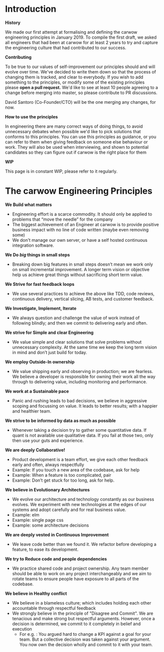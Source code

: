 # Introduction

__History__

We made our first attempt at formalising and defining the carwow engineering principles in January 2019. To compile the first draft, we asked all engineers that had been at carwow for at least 2 years to try and capture the engineering culture that had contributed to our success. 

__Contributing__

To be true to our values of self-improvement our principles should and will evolve over time. We've decided to write them down so that the process of changing them is tracked, and clear to everybody.
If you wish to add something to the principles, or modify some of the existing principles please **open a pull request.**
We'd like to see at least 10 people agreeing to a change before merging into master, so please contribute to PR discussions. 

David Santoro (Co-Founder/CTO) will be the one merging any changes, for now.

__How to use the principles__

In engineering there are many correct ways of doing things, to avoid unnecessary debates when possible we'd like to pick solutions that conforms to this principles. You can use this principles as guidance, or you can refer to them when giving feedback on someone else behaviour or work.
They will also be used when interviewing, and shown to potential candidates so they can figure out if carwow is the right place for them

__WIP__

This page is in constant WIP, please refer to it regularly.

# The carwow Engineering Principles


__We Build what matters__ 
  
  * Engineering effort is a scarce commodity. It should only be applied to problems that “move the needle” for the company
  * The biggest achievement of an Engineer at carwow is to provide positive business impact with no line of code written (maybe even removing some)
  * We don't manage our own server, or have a self hosted continuous integration software.
    
    
__We Do *big* things in small steps__
  
  * Breaking down big features in small steps doesn’t mean we work only on small incremental improvement. A longer term vision or objective help us achieve great things without sacrificing short term value.
    
    
__We Strive for fast feedback loops__
  
  * We use several practices to achieve the above like TDD, code reviews, continuous delivery, vertical slicing, AB tests, and customer feedback.
    
    
__We Investigate, Implement, Iterate__
  
  * We always question and challenge the value of work instead of following blindly; and then we commit to delivering early and often.


__We strive for Simple and clear Engineering__
  
  * We value simple and clear solutions that solve problems without unnecessary complexity. At the same time we keep the long term vision in mind and don’t just build for today. 
    

__We employ Outside-In ownership__
  
  * We value shipping early and observing in production; we are fearless. We believe a developer is responsible for owning their work all the way through to delivering value, including monitoring and performance. 

__We work at a Sustainable pace__
  
  * Panic and rushing leads to bad decisions, we believe in aggressive scoping and focussing on value. It leads to better results; with a happier and healthier team. 
    
    
__We strive to be informed by data as much as possible__
    
  * Whenever taking a decision try to gather some quantitative data. If quant is not available use qualitative data. If you fail at those two, only then use your guts and experience.
    

__We are deeply Collaborative!__

  * Product development is a team effort, we give each other feedback early and often, always respectfully
  * Example: If you touch a new area of the codebase, ask for help 
  * Example: When a feature is too complicated, pair
  * Example: Don’t get stuck for too long, ask for help.

  
__We believe in Evolutionary Architectures__
  
  * We evolve our architecture and technology constantly as our business evolves. We experiment with new technologies at the edges of our systems and adopt carefully and for real business value.
  * Example: elm 
  * Example: single page css
  * Example: some architecture decisions 
    

__We are deeply vested in Continuous Improvement__
  
  * We leave code better than we found it. We refactor before developing a feature, to ease its development. 
  

__We try to Reduce code and people dependencies__
  
  * We practice shared code and project ownership. Any team member should be able to work on any project interchangeably and we aim to rotate teams to ensure people have exposure to all parts of the codebase.


__We believe in Healthy conflict__
  
  * We believe in a blameless culture; which includes holding each other accountable through respectful feedback
  * We strongly believe in the principle of "Disagree and Commit". We are tenacious and make strong but respectful arguments. However, once a decision is determined, we commit to it completely in belief and execution
     * For e.g. :  You argued hard to change a KPI against a goal for your team. But a collective decision was taken against your argument. You now own the decision wholly and commit to it with your team. 
